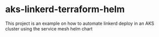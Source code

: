 # aks-linkerd-terraform-helm

This project is an example on how to automate linkerd deploy in an AKS cluster using the service mesh helm chart

